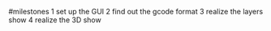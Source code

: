 #milestones
1 set up the GUI
2 find out the gcode format
3 realize the layers show
4 realize the 3D show
